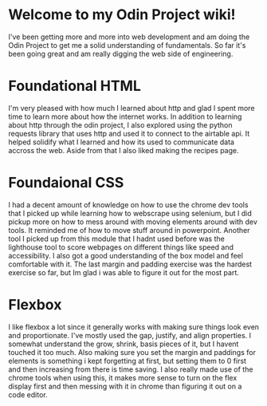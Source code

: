 # Welcome to my Odin Project wiki!

I've been getting more and more into web development and am doing the Odin Project to get me a solid understanding of fundamentals. So far it's been going great and am really digging the web side of engineering.

# Foundational HTML

I'm very pleased with how much I learned about http and glad I spent more time to learn more about how the internet works. In addition to learning about http through the odin project, I also explored using the python requests library that uses http and used it to connect to the airtable api. It helped solidify what I learned and how its used to communicate data accross the web. Aside from that I also liked making the recipes page.

# Foundaional CSS

I had a decent amount of knowledge on how to use the chrome dev tools that I picked up while learning how to webscrape using selenium, but I did pickup more on how to mess around with moving elements around with dev tools. It reminded me of how to move stuff around in powerpoint. Another tool I picked up from this module that I hadnt used before was the lighthouse tool to score webpages on different things like speed and accessibility. I also got a good understanding of the box model and feel comfortable with it. The last margin and padding exercise was the hardest exercise so far, but Im glad i was able to figure it out for the most part. 

# Flexbox

I like flexbox a lot since it generally works with making sure things look even and proportionate. I've mostly used the gap, justify, and align properties. I somewhat understand the grow, shrink, basis pieces of it, but I havent touched it too much. Also making sure you set the margin and paddings for elements is something i kept forgetting at first, but setting them to 0 first and then increasing from there is time saving. I also really made use of the chrome tools when using this, it makes more sense to turn on the flex display first and then messing with it in chrome than figuring it out on a code editor.